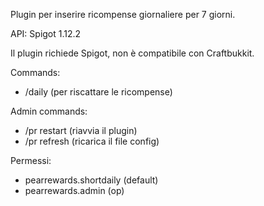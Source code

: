 Plugin per inserire ricompense giornaliere per 7 giorni.

API: Spigot 1.12.2

Il plugin richiede Spigot, non è compatibile con Craftbukkit.

Commands:
- /daily (per riscattare le ricompense)

Admin commands:
- /pr restart (riavvia il plugin)
- /pr refresh (ricarica il file config)

Permessi:
- pearrewards.shortdaily (default)
- pearrewards.admin (op)

